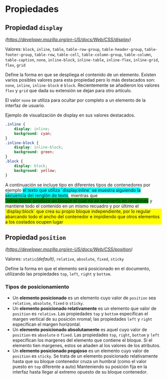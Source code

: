Propiedades
=================================================

## Propiedad `display`
*(<https://developer.mozilla.org/en-US/docs/Web/CSS/display>)*

Valores: `block`, `inline`, `table`, `table-row-group`, `table-header-group`,
`table-footer-group`, `table-row`, `table-cell`, `table-column-group`, `table-column`,
`table-caption`, `none`, `inline-block`, `inline-table`, `inline-flex`, `inline-grid`, `flex`, `grid`

Define la forma en que se despliega el contenido de un elemento. Existen varios
posibles valores para esta propiedad pero lo más destacados son: `none`, `inline`,
`inline-block` e `block`. Recientemente se añadieron los valores `flex` y `grid`
que dada su extensión se dejan para otro artículo.

El valor `none` se utiliza para ocultar por completo a un elemento de la
interfaz de usuario.

Ejemplo de visualización de display en sus valores destacados.

```css
.inline {
    display: inline;
    background: cyan;
}
.inline-block {
    display: inline-block;
    background: green;
}
.block {
    display: block;
    background: yellow;
}
```
<style>
#example-display .inline {
    display: inline;
    background: cyan;
}
#example-display .inline-block {
    display: inline-block;
    background: green;
}
#example-display .block {
    display: block;
    background: yellow;
}
</style>
<div id="example-display">
    A continuación se incluye tipo en diferentes tipos de contenedores por
    ejemplo <span class='inline'>el texto que utiliza `display:inline` se 
    muestra siguiendo la secuencia del renglón de texto</span>, mientras que
    <span class='inline-block'>`inline-block` produce un bloque el cual no se
    segmenta en renglones</span> y mantiene todo el contenido en un mismo recuadro
    y por último el <span class='block'>`display:block` que crea su propio bloque
    independiente, por lo regular abarcando todo el ancho del contenedor e
    impidiendo que otros elementos a los costados ocupen lugar</span>
</div>

## Propiedad `position`
*(<https://developer.mozilla.org/en-US/docs/Web/CSS/position>)*

Valores: `static`*(default)*, `relative`, `absolute`, `fixed`, `sticky`

Define la forma en que el elemento será posicionado en el documento, utilizando
las propiedades `top`, `left`, `right` y `bottom`.

### Tipos de posicionamiento

* Un **elemento posicionado** es un elemento cuyo valor de `position` sea `relative`, `absolute`, `fixed` o `sticky`.
* Un **elemento posicionado relativamente** es un elemento que valor de `position` es `relative`. Las propiedades `top` y `bottom` especifican el margen vertical de su posición nromal; las propiedades `left` y `right` especifican el margen horizontal.
* Un **elemento posicionado absolutamente** es aquel cuyo valor de `position` es `absolute` o `fixed`. Las propiedades `top`, `right`, `bottom` y `left` especifican los margenes del elemento que contiene el bloque. Si el elemento tien margenes, estos se añaden al los valores de los atributos.
* Un **elemento posicionado pegajoso** es un elemento cuyo valor de `position` es `sticky`. Se trata de un elemento posicionado relativamente hasta que su bloque contenedor cruza un humbral (como el valor puesto en `top` diferente a auto) Manteniendo su posición fija en la interfaz hasta llegar al extremo opuesto de su bloque contenedor.
